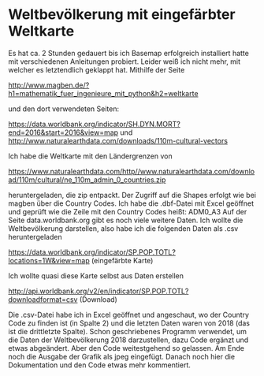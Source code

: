 # Weltbevölkerung mit eingefärbter Weltkarte

Es hat ca. 2 Stunden gedauert bis ich Basemap erfolgreich installiert hatte mit verschiedenen Anleitungen probiert. Leider weiß ich nicht mehr, mit welcher es letztendlich geklappt hat.
Mithilfe der Seite

http://www.magben.de/?h1=mathematik_fuer_ingenieure_mit_python&h2=weltkarte

und den dort verwendeten Seiten:

https://data.worldbank.org/indicator/SH.DYN.MORT?end=2016&start=2016&view=map
und
http://www.naturalearthdata.com/downloads/110m-cultural-vectors

Ich habe die Weltkarte mit den Ländergrenzen von 

https://www.naturalearthdata.com/http//www.naturalearthdata.com/download/110m/cultural/ne_110m_admin_0_countries.zip

heruntergeladen, die zip entpackt. Der Zugriff auf die Shapes erfolgt wie bei magben über die Country Codes. Ich habe die .dbf-Datei mit Excel geöffnet und geprüft wie die Zeile mit den Country Codes heißt: ADM0_A3
Auf der Seite data.worldbank.org gibt es noch viele weitere Daten. Ich wollte die Weltbevölkerung darstellen, also habe ich die folgenden Daten als .csv heruntergeladen

https://data.worldbank.org/indicator/SP.POP.TOTL?locations=1W&view=map (eingefärbte Karte)

Ich wollte quasi diese Karte selbst aus Daten erstellen

http://api.worldbank.org/v2/en/indicator/SP.POP.TOTL?downloadformat=csv (Download)

Die .csv-Datei habe ich in Excel geöffnet und angeschaut, wo der Country Code zu finden ist (in Spalte 2) und die letzten Daten waren von 2018 (das ist die drittletzte Spalte).
Schon geschriebenes Programm verwendet, um die Daten der Weltbevölkerung 2018 darzustellen, dazu Code ergänzt und etwas abgeändert. Aber den Code weitestgehend so gelassen. Am Ende noch die Ausgabe der Grafik als jpeg eingefügt.
Danach noch hier die Dokumentation und den Code etwas mehr kommentiert.
